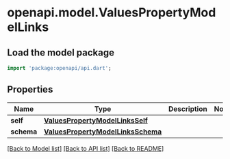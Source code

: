 # openapi.model.ValuesPropertyModelLinks

## Load the model package
```dart
import 'package:openapi/api.dart';
```

## Properties
Name | Type | Description | Notes
------------ | ------------- | ------------- | -------------
**self** | [**ValuesPropertyModelLinksSelf**](ValuesPropertyModelLinksSelf.md) |  | 
**schema** | [**ValuesPropertyModelLinksSchema**](ValuesPropertyModelLinksSchema.md) |  | 

[[Back to Model list]](../README.md#documentation-for-models) [[Back to API list]](../README.md#documentation-for-api-endpoints) [[Back to README]](../README.md)


